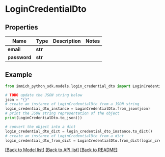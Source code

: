 # LoginCredentialDto


## Properties

Name | Type | Description | Notes
------------ | ------------- | ------------- | -------------
**email** | **str** |  | 
**password** | **str** |  | 

## Example

```python
from immich_python_sdk.models.login_credential_dto import LoginCredentialDto

# TODO update the JSON string below
json = "{}"
# create an instance of LoginCredentialDto from a JSON string
login_credential_dto_instance = LoginCredentialDto.from_json(json)
# print the JSON string representation of the object
print(LoginCredentialDto.to_json())

# convert the object into a dict
login_credential_dto_dict = login_credential_dto_instance.to_dict()
# create an instance of LoginCredentialDto from a dict
login_credential_dto_from_dict = LoginCredentialDto.from_dict(login_credential_dto_dict)
```
[[Back to Model list]](../README.md#documentation-for-models) [[Back to API list]](../README.md#documentation-for-api-endpoints) [[Back to README]](../README.md)


